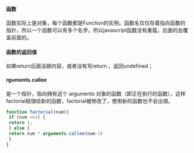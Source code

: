 

#### 函数

函数实际上是对象，每个函数都是Function的实例。函数名仅仅存着指向函数的指针，所以一个函数可以有多个名字。所以javascript函数没有重载，后面的会覆盖前面的。

#### 函数的返回值

如果return后面没跟内容，或者没有写return ，返回undefined；

#### rguments.callee

是一个指针，指向拥有这个 arguments 对象的函数（即正在执行的函数），这样factorial赋值给新的函数，factorial被修改了，使用新的函数也不会出错。

```js
function factorial(num){ 
 if (num <=1) { 
 return 1; 
 } else { 
 return num * arguments.callee(num-1) 
 } 
} 
```

